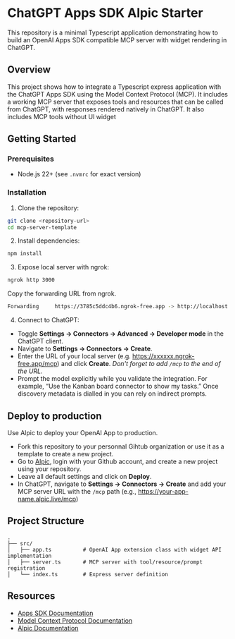 # ChatGPT Apps SDK Alpic Starter

This repository is a minimal Typescript application demonstrating how to build an OpenAI Apps SDK compatible MCP server with widget rendering in ChatGPT.

## Overview

This project shows how to integrate a Typescript express application with the ChatGPT Apps SDK using the Model Context Protocol (MCP). It includes a working MCP server that exposes tools and resources that can be called from ChatGPT, with responses rendered natively in ChatGPT. It also includes MCP tools without UI widget

## Getting Started

### Prerequisites

- Node.js 22+ (see `.nvmrc` for exact version)

### Installation

1. Clone the repository:

```bash
git clone <repository-url>
cd mcp-server-template
```

2. Install dependencies:

```bash
npm install
```

3. Expose local server with ngrok:

```bash
ngrok http 3000
```

Copy the forwarding URL from ngrok.

```bash
Forwarding     https://3785c5ddc4b6.ngrok-free.app -> http://localhost:3000
```

4. Connect to ChatGPT:

- Toggle **Settings → Connectors → Advanced → Developer mode** in the ChatGPT client.
- Navigate to **Settings → Connectors → Create**.
- Enter the URL of your local server (e.g. https://xxxxxx.ngrok-free.app/mcp) and click **Create**. _Don't forget to add `/mcp` to the end of the URL._
- Prompt the model explicitly while you validate the integration. For example, “Use the Kanban board connector to show my tasks.” Once discovery metadata is dialled in you can rely on indirect prompts.

## Deploy to production

Use Alpic to deploy your OpenAI App to production.

- Fork this repository to your personnal Gihtub organization or use it as a template to create a new project.
- Go to [Alpic](https://app.alpic.ai/), login with your Github account, and create a new project using your repository.
- Leave all default settings and click on **Deploy**.
- In ChatGPT, navigate to **Settings → Connectors → Create** and add your MCP server URL with the `/mcp` path (e.g., https://your-app-name.alpic.live/mcp)

## Project Structure

```
.
├── src/
│   ├── app.ts          # OpenAI App extension class with widget API implementation
│   ├── server.ts       # MCP server with tool/resource/prompt registration
│   └── index.ts        # Express server definition
```

## Resources

- [Apps SDK Documentation](https://developers.openai.com/apps-sdk)
- [Model Context Protocol Documentation](https://modelcontextprotocol.io/)
- [Alpic Documentation](https://docs.alpic.ai/)
